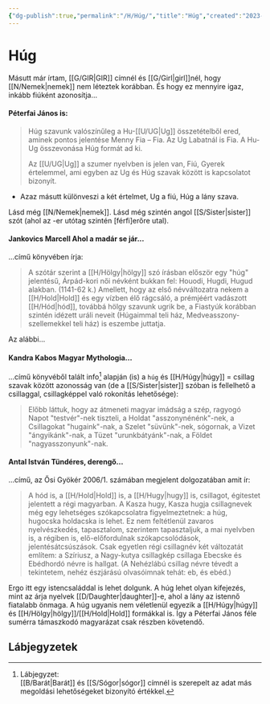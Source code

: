 ```yaml
---
{"dg-publish":true,"permalink":"/H/Húg/","title":"Húg","created":"2023-10-23T04:20","updated":"2024-02-02T02:35"}
---
```



# Húg

Másutt már írtam, [[G/GIR\|GIR]] címnél és [[G/Girl\|girl]]nél, hogy [[N/Nemek\|nemek]] nem léteztek korábban. És hogy ez mennyire igaz, inkább fiúként azonosítja...

#### Péterfai János is:

> Húg szavunk valószínűleg a Hu-[[U/UG\|Ug]] összetételből ered, aminek pontos jelentése Menny Fia – Fia. Az Ug Labatnál is Fia. A Hu-Ug összevonása Húg formát ad ki.  
>
> Az [[U/UG\|Ug]] a szumer nyelvben is jelen van, Fiú, Gyerek értelemmel, ami egyben az Ug és Húg szavak között is kapcsolatot bizonyít.  
- Azaz másutt különveszi a két értelmet, Ug a fiú, Húg a lány szava.  

Lásd még [[N/Nemek\|nemek]]. Lásd még szintén angol [[S/Sister\|sister]] szót (ahol az -er utótag szintén \[férfi\]erőre utal).  

#### Jankovics Marcell Ahol a madár se jár...

...című könyvében írja:  
> A szótár szerint a [[H/Hölgy\|hölgy]] szó írásban először egy "húg" jelentésű, Árpád-kori női névként bukkan fel: Houodi, Hugdi, Hugud alakban. (1141-62 k.) Amellett, hogy az első névváltozatra nekem a [[H/Hold\|Hold]] és egy vízben élő rágcsáló, a prémjéért vadászott [[H/Hód\|hód]], továbbá hölgy szavunk ugrik be, a Fiastyúk korábban szintén idézett uráli neveit (Húgaimmal teli ház, Medveasszony-szellemekkel teli ház) is eszembe juttatja.  

Az alábbi...

#### Kandra Kabos Magyar Mythologia...

...című könyvéből talált info[^1] alapján (is) a `húg` és [[H/Húgy\|húgy]] = csillag szavak között azonosság van (de a [[S/Sister\|sister]] szóban is fellelhető a csillaggal, csillagképpel való rokonítás lehetősége):  
> Előbb láttuk, hogy az átmeneti magyar imádság a szép, ragyogó Napot "testvér"-nek tiszteli, a Holdat "asszonynénénk"-nek, a Csillagokat "hugaink"-nak, a Szelet "süvünk"-nek, sógornak, a Vizet "ángyikánk"-nak, a Tüzet "urunkbátyánk"-nak, a Földet "nagyasszonyunk"-nak.  

#### Antal István Tündéres, derengő...

...című, az Ősi Gyökér 2006/1. számában megjelent dolgozatában amit ír:  
> A hód is, a [[H/Hold\|Hold]] is, a [[H/Hugy\|hugy]] is, csillagot, égitestet jelentett a régi magyarban. A Kasza hugy, Kasza hugja csillagnevek még egy lehetséges szókapcsolatra figyelmeztetnek: a húg, hugocska holdacska is lehet. Ez nem feltétlenül zavaros nyelvészkedés, tapasztalom, szerintem tapasztaljuk, a mai nyelvben is, a régiben is, elő-előfordulnak szókapcsolódások, jelentésátcsúszások. Csak egyetlen régi csillagnév két változatát említem: a Szíriusz, a Nagy-kutya csillagkép csillaga Ebecske és Ebédhordó névre is hallgat. (A Nehézlábú csillag névre tévedt a tekintetem, nehéz észjárású olvasóimnak tehát: eb, és ebéd.)  

Ergo itt egy istencsaláddal is lehet dolgunk. A húg lehet olyan kifejezés, mint az árja nyelvek [[D/Daughter\|daughter]]-e, ahol a lány az istennő fiatalabb önmaga. A húg ugyanis nem véletlenül egyezik a [[H/Húgy\|húgy]] és [[H/Hölgy\|hölgy]]/[[H/Hold\|Hold]] formákkal is. Így a Péterfai János féle sumérra támaszkodó magyarázat csak részben követendő.  

## Lábjegyzetek

[^1]: Lábjegyzet:  
[[B/Barát\|Barát]] és [[S/Sógor\|sógor]] címnél is szerepelt az adat más megoldási lehetőségeket bizonyító értékkel.